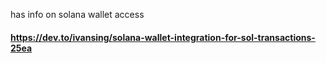 

has info on solana wallet access
#### https://dev.to/ivansing/solana-wallet-integration-for-sol-transactions-25ea

